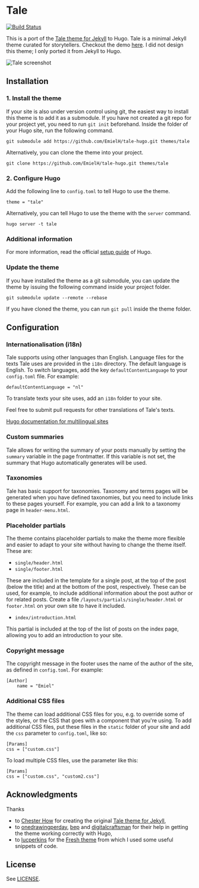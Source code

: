 # Tale

[![Build Status](https://travis-ci.com/EmielH/tale-hugo.svg?branch=master)](https://travis-ci.com/EmielH/tale-hugo)

This is a port of the [Tale theme for Jekyll](https://github.com/chesterhow/tale) to Hugo. Tale is a minimal Jekyll theme curated for storytellers. Checkout the demo [here](https://chesterhow.github.io/tale/). I did not design this theme; I only ported it from Jekyll to Hugo.

![Tale screenshot](https://raw.githubusercontent.com/EmielH/tale-hugo/master/images/screenshot.png)

## Installation

### 1. Install the theme

If your site is also under version control using git, the easiest way to install this theme is to add it as a submodule. If you have not created a git repo for your project yet, you need to run `git init` beforehand. Inside the folder of your Hugo site, run the following command.

```
git submodule add https://github.com/EmielH/tale-hugo.git themes/tale
```

Alternatively, you can clone the theme into your project.

```
git clone https://github.com/EmielH/tale-hugo.git themes/tale
```

### 2. Configure Hugo

Add the following line to `config.toml` to tell Hugo to use the theme.

```
theme = "tale"
```

Alternatively, you can tell Hugo to use the theme with the `server` command.

```
hugo server -t tale
```

### Additional information

For more information, read the official [setup guide](https//gohugo.io/overview/installing/) of Hugo.

### Update the theme

If you have installed the theme as a git submodule, you can update the theme by issuing the following command inside your project folder.

```
git submodule update --remote --rebase
```

If you have cloned the theme, you can run `git pull` inside the theme folder.

## Configuration

### Internationalisation (i18n)

Tale supports using other languages than English. Language files for the texts Tale uses are provided in the `i18n` directory. The default language is English. To switch languages, add the key `defaultContentLanguage` to your `config.toml` file. For example:

```
defaultContentLanguage = "nl"
```

To translate texts your site uses, add an `i18n` folder to your site.

Feel free to submit pull requests for other translations of Tale's texts.

[Hugo documentation for multilingual sites](//gohugo.io/content-management/multilingual/)

### Custom summaries

Tale allows for writing the summary of your posts manually by setting the `summary` variable in the page frontmatter. If this variable is not set, the summary that Hugo automatically generates will be used.

### Taxonomies

Tale has basic support for taxonomies. Taxonomy and terms pages will be generated when you have defined taxonomies, but you need to include links to these pages yourself. For example, you can add a link to a taxonomy page in `header-menu.html`.

### Placeholder partials

The theme contains placeholder partials to make the theme more flexible and easier to adapt to your site without having to change the theme itself. These are:

- `single/header.html`
- `single/footer.html`

These are included in the template for a single post, at the top of the post (below the title) and at the bottom of the post, respectively. These can be used, for example, to include additional information about the post author or for related posts. Create a file `/layouts/partials/single/header.html` or `footer.html` on your own site to have it included.

- `index/introduction.html`

This partial is included at the top of the list of posts on the index page, allowing you to add an introduction to your site.

### Copyright message

The copyright message in the footer uses the name of the author of the site, as defined in `config.toml`. For example:

```
[Author]
    name = "Emiel"
```

### Additional CSS files

The theme can load additional CSS files for you, e.g. to override some of the styles, or the CSS that goes with a component that you're using. To add additional CSS files, put these files in the `static` folder of your site and add the `css` parameter to `config.toml`, like so:

```
[Params]
css = ["custom.css"]
```

To load multiple CSS files, use the parameter like this:

```
[Params]
css = ["custom.css", "custom2.css"]
```

## Acknowledgments

Thanks 

- to [Chester How](//github.com/chesterhow) for creating the original [Tale theme for Jekyll](https://chesterhow.github.io/tale/),
- to [onedrawingperday](//github.com/onedrawingperday), [bep](//github.com/bep) and [digitalcraftsman](//github.com/digitalcraftsman) for their help in getting the theme working correctly with Hugo,
- to [lucperkins](https://github.com/lucperkins) for the [Fresh theme](https://github.com/lucperkins/hugo-fresh) from which I used some useful snippets of code.

## License
See [LICENSE](https://github.com/EmielH/tale-hugo/blob/master/LICENSE).